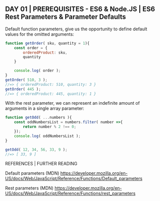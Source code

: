 ## DAY 01 | PREREQUISITES - ES6 & Node.JS | ES6 Rest Parameters & Parameter Defaults

Default function parameters, give us the opportunity to define default values for the omitted arguments:

```js
function getOrder( sku, quantity = 1){
    const order = {
        orderedProduct: sku,
        quantity
    }

    console.log( order );
}
getOrder( 510, 3 );
//=> { orderedProduct: 510, quantity: 3 }
getOrder( 445 );
//=> { orderedProduct: 445, quantity: 1 }
```

With the rest parameter, we can represent an indefinite amount of arguments in a single array parameter:

```js
function getOdd( ...numbers ){
    const oddNumbersList = numbers.filter( number =>{
        return number % 2 !== 0;
    });
    console.log( oddNumbersList );
}

getOdd( 12, 34, 56, 33, 9 );
//=> [ 33, 9 ]
```

REFERENCES | FURTHER READING 

Default parameters (MDN)
https://developer.mozilla.org/en-US/docs/Web/JavaScript/Reference/Functions/Default_parameters

Rest parameters (MDN)
https://developer.mozilla.org/en-US/docs/Web/JavaScript/Reference/Functions/rest_parameters